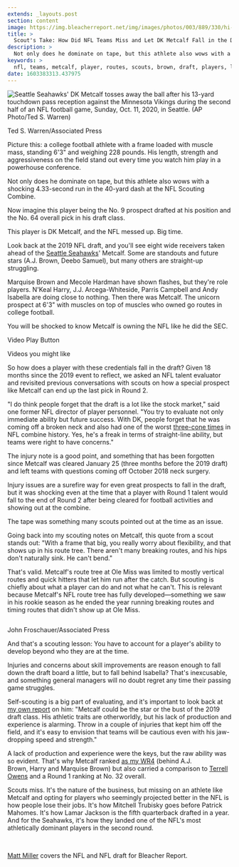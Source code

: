 ```yaml
--- 
extends: _layouts.post 
section: content 
image: https://img.bleacherreport.net/img/images/photos/003/889/330/hi-res-4b43f86f96f408795f27945624949caf_crop_exact.jpg?w=1200&h=1200&q=75 
title: > 
  Scout's Take: How Did NFL Teams Miss and Let DK Metcalf Fall in the Draft? 
description: > 
  Not only does he dominate on tape, but this athlete also wows with a shocking 4.33-second run in the 40-yard dash at the NFL Scouting Combine.This player is DK Metcalf, and the NFL messed up.Look back at the 2019 NFL draft, and you'll see eight wide receivers taken ahead of the Seattle Seahawks' Metcalf.Injuries and concerns about skill improvements are reason enough to fall down the draft board a little, but to fall behind Isabella?Matt Miller covers the NFL and NFL draft for Bleacher Report. 
keywords: > 
  nfl, teams, metcalf, player, routes, scouts, brown, draft, players, let, round, dk, scouting, miss, fall 
date: 1603383313.437975 
--- 
```

<div><p></p><img alt="Seattle Seahawks' DK Metcalf tosses away the ball after his 13-yard touchdown pass reception against the Minnesota Vikings during the second half of an NFL football game, Sunday, Oct. 11, 2020, in Seattle. (AP Photo/Ted S. Warren)" src="https://static-assets.bleacherreport.net/img/atoms/lazyImage/logo.png"><p class="credit">Ted S. Warren/Associated Press</p><p class="">Picture this: a&#160;college football athlete with a frame loaded with muscle mass, standing 6'3" and weighing 228 pounds. His length, strength and aggressiveness on the field stand out every time you watch him play in a powerhouse conference.</p><p class="">Not only does he dominate on tape, but this athlete also wows with a shocking 4.33-second run in the 40-yard dash at the NFL Scouting Combine.</p><p class="">Now imagine this player being the No. 9 prospect drafted at his position and the No. 64 overall pick in his draft class.</p><p class="">This player is DK Metcalf, and the NFL messed up. Big time.</p><p class="">Look back at the 2019 NFL draft, and you'll see eight wide receivers taken ahead of the <a href="http://bleacherreport.com/seattle-seahawks">Seattle Seahawks</a>' Metcalf. Some are standouts and future stars (A.J. Brown, Deebo Samuel), but many others are straight-up struggling.</p><p id="br-ad-92215508" class="br-ad-lazy"></p><p class="">Marquise Brown and Mecole Hardman have shown flashes, but they're role players. N'Keal Harry, J.J. Arcega-Whiteside, Parris Campbell and Andy Isabella are doing close to nothing. Then there was Metcalf. The unicorn prospect at 6'3" with muscles on top of muscles who owned go&#160;routes in college football.</p><p class="">You will be shocked to know Metcalf is owning the NFL like he did the SEC.</p><a rel="noopener noreferrer" target="_blank" class="molecule thumbnail"><img alt="" src="https://static-assets.bleacherreport.net/img/atoms/lazyImage/logo.png">Video Play Button</a><p class="atom video-indicator"><p class="text">Videos you might like </p> </p><p class="">So how does a player with these credentials fall in the draft? Given 18 months since the 2019 event to reflect, we asked an NFL talent evaluator and revisited previous conversations with scouts on how a special prospect like Metcalf can end up the last pick in Round 2.</p><p class="">"I do think people forget that the draft is a lot like the stock market," said one former NFL director of player personnel. "You try to evaluate not only immediate ability but future success. With DK, people forget that he was coming off a broken neck and also had one of the worst <a href="https://www.nfl.com/videos/ole-miss-wide-receiver-d-k-metcalf-runs-three-cone-drill-in-7-38-seconds--422687" target="_blank" rel="noopener noreferrer">three-cone times</a> in NFL combine history. Yes, he's a freak in terms of straight-line ability, but teams were right to have concerns."</p><p class="">The injury note is a good point, and something that has been forgotten since Metcalf was cleared January 25 (three months before the 2019 draft) and left teams with questions coming off October 2018 neck surgery.</p><p class="">Injury issues are a surefire way for even great prospects to fall in the draft, but it was shocking even at the time that a player with Round 1 talent would fall to the end of Round 2 after being cleared for football activities and showing out at the combine.</p><p id="br-ad-58505516" class="br-ad-lazy"></p><p class="">The tape was something many scouts pointed out at the time as an issue.</p><p class="">Going back into my scouting notes on Metcalf, this quote from a scout stands out: "With a frame that big, you really worry about flexibility, and that shows up in his route tree. There aren't many breaking routes, and his hips don't naturally sink. He can't bend."</p><p class="">That's valid. Metcalf's route tree at Ole Miss was limited to mostly vertical routes and quick hitters that let him run after the catch. But scouting is chiefly about what a player can do and not what he can't. This is relevant because Metcalf's NFL route tree has fully developed&#8212;something we saw in his rookie season as he ended the year running breaking routes and timing routes that didn't show up at Ole Miss.</p><p></p><img alt="" src="https://static-assets.bleacherreport.net/img/atoms/lazyImage/logo.png"><p class="credit">John Froschauer/Associated Press</p><p class="">And that's a scouting lesson: You have to account for a player's ability to develop beyond who they are at the time.</p><p class="">Injuries and concerns about skill improvements are reason enough to fall down the draft board a little, but to fall behind Isabella? That's inexcusable, and something general managers will no doubt regret any time their passing game struggles.</p><p class="">Self-scouting is a big part of evaluating, and it's important to look back at <a href="https://bleacherreport.com/articles/2824051-dk-metcalf-nfl-draft-2019-scouting-report-for-seattle-seahawks-pick" target="_blank">my own report</a> on him:&#160;"Metcalf could be the star or the bust of the 2019 draft class. His athletic traits are otherworldly, but his lack of production and experience is alarming. Throw in a couple of injuries that kept him off the field, and it's easy to envision that teams will be cautious even with his jaw-dropping speed and strength."</p><p id="br-ad-103844575" class="br-ad-lazy"></p><p class="">A lack of production and experience were the keys, but the raw ability was so evident. That's why Metcalf ranked <a href="https://bleacherreport.com/articles/2832566-matt-millers-final-2019-nfl-draft-big-board" target="_blank">as my WR4</a> (behind A.J. Brown,&#160;Harry and Marquise Brown) but also carried a comparison to <a href="http://bleacherreport.com/terrell-owens">Terrell Owens</a> and a Round 1 ranking at No. 32 overall.</p><p class="">Scouts miss. It's the nature of the business, but missing on an athlete like Metcalf and opting for players who seemingly projected better in the NFL is how people lose their jobs. It's how Mitchell Trubisky goes before Patrick Mahomes. It's how Lamar Jackson is the fifth quarterback drafted in a year. And for the Seahawks, it's how they landed one of the NFL's most athletically dominant players in the second round.</p><p class="">&#160; &#160; &#160; &#160; &#160; &#160;</p><p class=""><a href="http://www.twitter.com/nfldraftscout" target="_blank" rel="noopener noreferrer">Matt Miller</a>&#160;covers the NFL and NFL draft for Bleacher Report.</p></div>